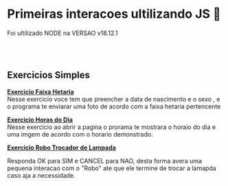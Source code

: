 <h1>Primeiras interacoes ultilizando JS 🤖</h1>
<p>Foi ultilizado NODE na VERSAO v18.12.1</p> <br><br>
<h2>Exercicios Simples</h2>
<p><strong><a href="http://portoheitor.github.io/primeirasInteracoes/ExerciciosSimples/FaixaHetaria/index.html">Exercicio Faixa Hetaria</a></strong> <br>
Nesse exercicio voce tem que preencher a data de nascimento e o sexo , e o programa te enviarar uma foto de acordo com a faixa hetaria pertencente </p>
<p><strong><a href="http://portoheitor.github.io/primeirasInteracoes/ExerciciosSimples/HorasDoDia/index.html">Exercicio Horas do Dia</a></strong> <br>
Nesse exercicio ao abrir a pagina o prorama te mostrara o horaio do dia e uma imgem de acordo com o horario demonstrado.</p>
<p><strong><a href="http://portoheitor.github.io/primeirasInteracoes/ExerciciosSimples/roboTrocadorDeLampadas/index.html">Exercicio Robo Trocador de Lampada</a></strong> <br>
<p>Responda OK para SIM e CANCEL para NAO, desta forma avera uma pequena interacao com o "Robo" ate que ele termine de trocar a lamapda caso aja a necessidade.</p>
